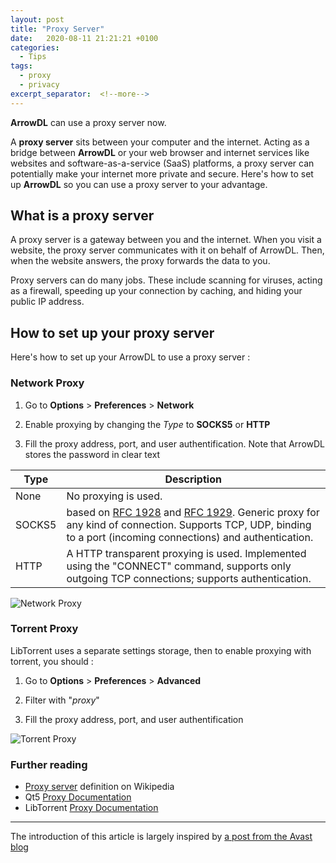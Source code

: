 ```yaml
---
layout: post
title: "Proxy Server"
date:   2020-08-11 21:21:21 +0100
categories:
  - Tips
tags:
  - proxy
  - privacy
excerpt_separator:  <!--more-->
---
```


**ArrowDL** can use a proxy server now.

A **proxy server** sits between your computer and the internet. Acting as a bridge between **ArrowDL** or your web browser and internet services like websites and software-as-a-service (SaaS) platforms, a proxy server can potentially make your internet more private and secure. Here's how to set up **ArrowDL** so you can use a proxy server to your advantage. 


## What is a proxy server 

A proxy server is a gateway between you and the internet. When you visit a website, the proxy server communicates with it on behalf of ArrowDL. Then, when the website answers, the proxy forwards the data to you. 

Proxy servers can do many jobs. These include scanning for viruses, acting as a firewall, speeding up your connection by caching, and hiding your public IP address. 


## How to set up your proxy server

Here's how to set up your ArrowDL to use a proxy server :

### Network Proxy

1. Go to **Options** > **Preferences** > **Network**

2. Enable proxying by changing the *Type* to **SOCKS5** or **HTTP**

3. Fill the proxy address, port, and user authentification. Note that ArrowDL stores the password in clear text


| Type   | Description                   |
|--------|-------------------------------|
| None   | No proxying is used. |
| SOCKS5 | based on [RFC 1928](https://www.rfc-editor.org/rfc/rfc1928.txt) and [RFC 1929](https://www.rfc-editor.org/rfc/rfc1929.txt). Generic proxy for any kind of connection. Supports TCP, UDP, binding to a port (incoming connections) and authentication. |
| HTTP   | A HTTP transparent proxying is used. Implemented using the "CONNECT" command, supports only outgoing TCP connections; supports authentication. |


![Network Proxy](/ArrowDL/assets/images/2.0/proxy_settings_01.png)



### Torrent Proxy

LibTorrent uses a separate settings storage, then to enable proxying with torrent, you should :

1. Go to **Options** > **Preferences** > **Advanced**

2. Filter with "*proxy*"

3. Fill the proxy address, port, and user authentification 

![Torrent Proxy](/ArrowDL/assets/images/2.0/proxy_settings_02.png)


### Further reading

- [Proxy server](https://en.wikipedia.org/wiki/Proxy_server) definition on Wikipedia
- Qt5 [Proxy Documentation](https://doc.qt.io/qt-5/qnetworkproxy.html)
- LibTorrent [Proxy Documentation](https://www.libtorrent.org/features.html)


---

The introduction of this article is largely inspired by [a post from the Avast blog](https://www.avast.com/c-how-to-set-up-a-proxy)


